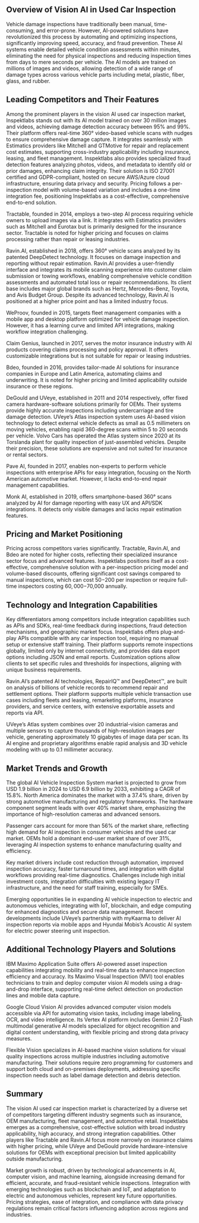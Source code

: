 ## Overview of Vision AI in Used Car Inspection
Vehicle damage inspections have traditionally been manual, time-consuming, and error-prone. However, AI-powered solutions have revolutionized this process by automating and optimizing inspections, significantly improving speed, accuracy, and fraud prevention. These AI systems enable detailed vehicle condition assessments within minutes, eliminating the need for physical inspections and reducing inspection times from days to mere seconds per vehicle. The AI models are trained on millions of images and videos, allowing detection of a wide range of damage types across various vehicle parts including metal, plastic, fiber, glass, and rubber.

## Leading Competitors and Their Features
Among the prominent players in the vision AI used car inspection market, Inspektlabs stands out with its AI model trained on over 30 million images and videos, achieving damage detection accuracy between 95% and 99%. Their platform offers real-time 360° video-based vehicle scans with nudges to ensure comprehensive damage capture. It integrates seamlessly with Estimatics providers like Mitchell and GTMotive for repair and replacement cost estimates, supporting cross-industry applicability including insurance, leasing, and fleet management. Inspektlabs also provides specialized fraud detection features analyzing photos, videos, and metadata to identify old or prior damages, enhancing claim integrity. Their solution is ISO 27001 certified and GDPR-compliant, hosted on secure AWS/Azure cloud infrastructure, ensuring data privacy and security. Pricing follows a per-inspection model with volume-based variation and includes a one-time integration fee, positioning Inspektlabs as a cost-effective, comprehensive end-to-end solution.

Tractable, founded in 2014, employs a two-step AI process requiring vehicle owners to upload images via a link. It integrates with Estimatics providers such as Mitchell and Eurotax but is primarily designed for the insurance sector. Tractable is noted for higher pricing and focuses on claims processing rather than repair or leasing industries.

Ravin.AI, established in 2018, offers 360° vehicle scans analyzed by its patented DeepDetect technology. It focuses on damage inspection and reporting without repair estimation. Ravin.AI provides a user-friendly interface and integrates its mobile scanning experience into customer claim submission or towing workflows, enabling comprehensive vehicle condition assessments and automated total loss or repair recommendations. Its client base includes major global brands such as Hertz, Mercedes-Benz, Toyota, and Avis Budget Group. Despite its advanced technology, Ravin.AI is positioned at a higher price point and has a limited industry focus.

WeProov, founded in 2015, targets fleet management companies with a mobile app and desktop platform optimized for vehicle damage inspection. However, it has a learning curve and limited API integrations, making workflow integration challenging.

Claim Genius, launched in 2017, serves the motor insurance industry with AI products covering claims processing and policy approval. It offers customizable integrations but is not suitable for repair or leasing industries.

Bdeo, founded in 2016, provides tailor-made AI solutions for insurance companies in Europe and Latin America, automating claims and underwriting. It is noted for higher pricing and limited applicability outside insurance or these regions.

DeGould and UVeye, established in 2011 and 2014 respectively, offer fixed camera hardware-software solutions primarily for OEMs. Their systems provide highly accurate inspections including undercarriage and tire damage detection. UVeye’s Atlas inspection system uses AI-based vision technology to detect external vehicle defects as small as 0.5 millimeters on moving vehicles, enabling rapid 360-degree scans within 5 to 20 seconds per vehicle. Volvo Cars has operated the Atlas system since 2020 at its Torslanda plant for quality inspection of just-assembled vehicles. Despite their precision, these solutions are expensive and not suited for insurance or rental sectors.

Pave AI, founded in 2017, enables non-experts to perform vehicle inspections with enterprise APIs for easy integration, focusing on the North American automotive market. However, it lacks end-to-end repair management capabilities.

Monk AI, established in 2019, offers smartphone-based 360° scans analyzed by AI for damage reporting with easy UX and API/SDK integrations. It detects only visible damages and lacks repair estimation features.

## Pricing and Market Positioning
Pricing across competitors varies significantly. Tractable, Ravin.AI, and Bdeo are noted for higher costs, reflecting their specialized insurance sector focus and advanced features. Inspektlabs positions itself as a cost-effective, comprehensive solution with a per-inspection pricing model and volume-based discounts, offering significant cost savings compared to manual inspections, which can cost $50-$200 per inspection or require full-time inspectors costing $60,000-$70,000 annually.

## Technology and Integration Capabilities
Key differentiators among competitors include integration capabilities such as APIs and SDKs, real-time feedback during inspections, fraud detection mechanisms, and geographic market focus. Inspektlabs offers plug-and-play APIs compatible with any car inspection tool, requiring no manual setup or extensive staff training. Their platform supports remote inspections globally, limited only by internet connectivity, and provides data export options including JSON and email reports. Customization options allow clients to set specific rules and thresholds for inspections, aligning with unique business requirements.

Ravin.AI’s patented AI technologies, RepairIQ™ and DeepDetect™, are built on analysis of billions of vehicle records to recommend repair and settlement options. Their platform supports multiple vehicle transaction use cases including fleets and leasing, remarketing platforms, insurance providers, and service centers, with extensive exportable assets and reports via API.

UVeye’s Atlas system combines over 20 industrial-vision cameras and multiple sensors to capture thousands of high-resolution images per vehicle, generating approximately 10 gigabytes of image data per scan. Its AI engine and proprietary algorithms enable rapid analysis and 3D vehicle modeling with up to 0.1 millimeter accuracy.

## Market Trends and Growth
The global AI Vehicle Inspection System market is projected to grow from USD 1.9 billion in 2024 to USD 6.9 billion by 2033, exhibiting a CAGR of 15.8%. North America dominates the market with a 37.4% share, driven by strong automotive manufacturing and regulatory frameworks. The hardware component segment leads with over 40% market share, emphasizing the importance of high-resolution cameras and advanced sensors.

Passenger cars account for more than 56% of the market share, reflecting high demand for AI inspection in consumer vehicles and the used car market. OEMs hold a dominant end-user market share of over 31%, leveraging AI inspection systems to enhance manufacturing quality and efficiency.

Key market drivers include cost reduction through automation, improved inspection accuracy, faster turnaround times, and integration with digital workflows providing real-time diagnostics. Challenges include high initial investment costs, integration difficulties with existing legacy IT infrastructure, and the need for staff training, especially for SMEs.

Emerging opportunities lie in expanding AI vehicle inspection to electric and autonomous vehicles, integrating with IoT, blockchain, and edge computing for enhanced diagnostics and secure data management. Recent developments include UVeye’s partnership with myKaarma to deliver AI inspection reports via mobile apps and Hyundai Mobis’s Acoustic AI system for electric power steering unit inspection.

## Additional Technology Players and Solutions
IBM Maximo Application Suite offers AI-powered asset inspection capabilities integrating mobility and real-time data to enhance inspection efficiency and accuracy. Its Maximo Visual Inspection (MVI) tool enables technicians to train and deploy computer vision AI models using a drag-and-drop interface, supporting real-time defect detection on production lines and mobile data capture.

Google Cloud Vision AI provides advanced computer vision models accessible via API for automating vision tasks, including image labeling, OCR, and video intelligence. Its Vertex AI platform includes Gemini 2.0 Flash multimodal generative AI models specialized for object recognition and digital content understanding, with flexible pricing and strong data privacy measures.

Flexible Vision specializes in AI-based machine vision solutions for visual quality inspections across multiple industries including automotive manufacturing. Their solutions require zero programming for customers and support both cloud and on-premises deployments, addressing specific inspection needs such as label damage detection and debris detection.

## Summary
The vision AI used car inspection market is characterized by a diverse set of competitors targeting different industry segments such as insurance, OEM manufacturing, fleet management, and automotive retail. Inspektlabs emerges as a comprehensive, cost-effective solution with broad industry applicability, high accuracy, and strong integration capabilities. Other players like Tractable and Ravin.AI focus more narrowly on insurance claims with higher pricing, while UVeye and DeGould provide hardware-intensive solutions for OEMs with exceptional precision but limited applicability outside manufacturing.

Market growth is robust, driven by technological advancements in AI, computer vision, and machine learning, alongside increasing demand for efficient, accurate, and fraud-resistant vehicle inspections. Integration with emerging technologies such as blockchain and IoT, and adaptation to electric and autonomous vehicles, represent key future opportunities. Pricing strategies, ease of integration, and compliance with data privacy regulations remain critical factors influencing adoption across regions and industries.